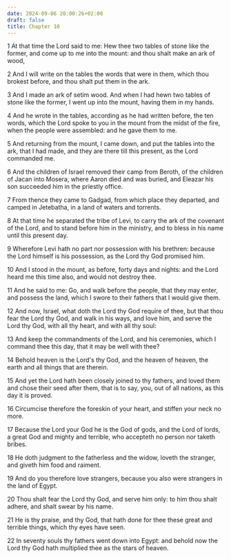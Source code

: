 ```yaml
---
date: 2024-09-06 20:00:26+02:00
draft: false
title: Chapter 10
---
```




1 At that time the Lord said to me: Hew thee two tables of stone like the former, and come up to me into the mount: and thou shalt make an ark of wood,

2 And I will write on the tables the words that were in them, which thou brokest before, and thou shalt put them in the ark.

3 And I made an ark of setim wood. And when I had hewn two tables of stone like the former, I went up into the mount, having them in my hands.

4 And he wrote in the tables, according as he had written before, the ten words, which the Lord spoke to you in the mount from the midst of the fire, when the people were assembled: and he gave them to me.

5 And returning from the mount, I came down, and put the tables into the ark, that I had made, and they are there till this present, as the Lord commanded me.

6 And the children of Israel removed their camp from Beroth, of the children of Jacan into Mosera, where Aaron died and was buried, and Eleazar his son succeeded him in the priestly office.

7 From thence they came to Gadgad, from which place they departed, and camped in Jetebatha, in a land of waters and torrents.

8 At that time he separated the tribe of Levi, to carry the ark of the covenant of the Lord, and to stand before him in the ministry, and to bless in his name until this present day.

9 Wherefore Levi hath no part nor possession with his brethren: because the Lord himself is his possession, as the Lord thy God promised him.

10 And I stood in the mount, as before, forty days and nights: and the Lord heard me this time also, and would not destroy thee.

11 And he said to me: Go, and walk before the people, that they may enter, and possess the land, which I swore to their fathers that I would give them.

12 And now, Israel, what doth the Lord thy God require of thee, but that thou fear the Lord thy God, and walk in his ways, and love him, and serve the Lord thy God, with all thy heart, and with all thy soul:

13 And keep the commandments of the Lord, and his ceremonies, which I command thee this day, that it may be well with thee?

14 Behold heaven is the Lord's thy God, and the heaven of heaven, the earth and all things that are therein.

15 And yet the Lord hath been closely joined to thy fathers, and loved them and chose their seed after them, that is to say, you, out of all nations, as this day it is proved.

16 Circumcise therefore the foreskin of your heart, and stiffen your neck no more.

17 Because the Lord your God he is the God of gods, and the Lord of lords, a great God and mighty and terrible, who accepteth no person nor taketh bribes.

18 He doth judgment to the fatherless and the widow, loveth the stranger, and giveth him food and raiment.

19 And do you therefore love strangers, because you also were strangers in the land of Egypt.

20 Thou shalt fear the Lord thy God, and serve him only: to him thou shalt adhere, and shalt swear by his name.

21 He is thy praise, and thy God, that hath done for thee these great and terrible things, which thy eyes have seen.

22 In seventy souls thy fathers went down into Egypt: and behold now the Lord thy God hath multiplied thee as the stars of heaven.

